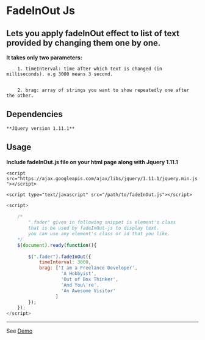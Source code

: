 # FadeInOut Js 
## Lets you apply fadeInOut effect to list of text provided by changing them one by one.


**It takes only two parameters:**
	 	
		1. timeInterval: time after which text is changed (in milliseconds). e.g 3000 means 3 second.

	 	
	 	2. brag: array of strings you want to show repeatedly one after the other.
## Dependencies

	**JQuery version 1.11.1**
	

## Usage

**Include fadeInOut.js file on your html page along with Jquery 1.11.1**

```<script src="https://ajax.googleapis.com/ajax/libs/jquery/1.11.1/jquery.min.js"></script>```

```<script type="text/javascript" src="/path/to/fadeInOut.js"></script>```

``` javascript
<script>
	
	/* 
		".fader" given in following snippet is element's class 
		that is be used by fadeInOut-js to display text.
	 	you can use any element's class or id that you like.
	*/
	$(document).ready(function(){
	
		$(".fader").fadeInOut({
			timeInterval: 3000,
			brag: ['I am a Freelance Developer',
					'A Hobbyist',
					'Out of Box Thinker',
					'And You\'re',
					'An Awesome Visitor'
				  ]
		});
	});
</script>
```	
	
--------------------------
See [Demo](https://abhishekkanojia.github.io/fadeInOutJS)


	
